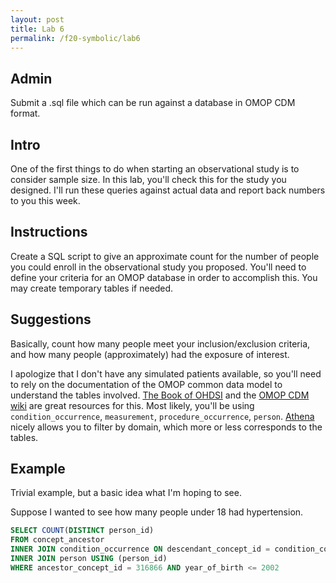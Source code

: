 ```yaml
---
layout: post
title: Lab 6
permalink: /f20-symbolic/lab6
---
```




## Admin

Submit a .sql file which can be run against a database in OMOP CDM format.

## Intro

<span class="newthought">One of the first</span> things to do when starting an observational study is to consider sample size.
In this lab, you'll check this for the study you designed.
I'll run these queries against actual data and report back numbers to you this week.

## Instructions

Create a SQL script to give an approximate count for the number of people you could enroll in the observational study you proposed.
You'll need to define your criteria for an OMOP database in order to accomplish this.
You may create temporary tables if needed.

## Suggestions

Basically, count how many people meet your inclusion/exclusion criteria, and how many people (approximately) had the exposure of interest.

I apologize that I don't have any simulated patients available, so you'll need to rely on the documentation of the OMOP common data model to understand the tables involved.
[The Book of OHDSI](https://ohdsi.github.io/TheBookOfOhdsi/CommonDataModel.html) and the [OMOP CDM wiki](https://github.com/OHDSI/CommonDataModel/wiki) are great resources for this.
Most likely, you'll be using `condition_occurrence`, `measurement`, `procedure_occurrence`, `person`.
[Athena](http://athena.ohdsi.org/) nicely allows you to filter by domain, which more or less corresponds to the tables.

## Example

Trivial example, but a basic idea what I'm hoping to see.

Suppose I wanted to see how many people under 18 had hypertension.

```sql
SELECT COUNT(DISTINCT person_id)
FROM concept_ancestor
INNER JOIN condition_occurrence ON descendant_concept_id = condition_concept_id
INNER JOIN person USING (person_id)
WHERE ancestor_concept_id = 316866 AND year_of_birth <= 2002
```
